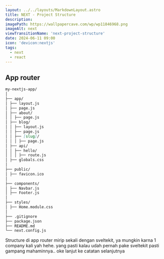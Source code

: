 ```yaml
---
layout: ../../layouts/MarkdownLayout.astro
title: NEXT - Project Structure
description:
imagePath: https://wallpapercave.com/wp/wp11846968.png
imageAlt: next
viewTransitionName: 'next-project-structure'
date: 2024-06-11 09:00
icon: 'devicon:nextjs'
tags:
  - next
  - react
---
```


## App router

```md
my-nextjs-app/
│
├── app/
│ ├── layout.js
│ ├── page.js
│ ├── about/
│ │ ├── page.js
│ ├── blog/
│ │ ├── layout.js
│ │ ├── page.js
│ │ ├── [slug]/
│ │ │ ├── page.js
│ ├── api/
│ │ ├── hello/
│ │ │ ├── route.js
│ ├── globals.css
│
├── public/
│ ├── favicon.ico
│
├── components/
│ ├── Navbar.js
│ ├── Footer.js
│
├── styles/
│ ├── Home.module.css
│
├── .gitignore
├── package.json
├── README.md
└── next.config.js
```

Structure di app router mirip sekali dengan sveltekit, ya mungkin karna 1 company kali yah hehe. yang pasti kalau udah pernah pake sveltekit pasti gampang mahaminnya.. oke lanjut ke catatan selanjutnya
